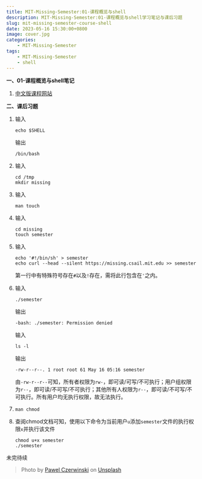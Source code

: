 ```yaml
---
title: MIT-Missing-Semester:01-课程概览与shell
description: MIT-Missing-Semester:01-课程概览与shell学习笔记与课后习题
slug: mit-missing-semester-course-shell
date: 2023-05-16 15:30:00+0800
image: cover.jpg
categories:
    - MIT-Missing-Semester
tags:
    - MIT-Missing-Semester
    - shell
---
```

**一、01-课程概览与shell笔记**

1. [中文版课程网站](https://missing-semester-cn.github.io/2020/course-shell/)

**二、课后习题**

1. 输入
    ````shell
    echo $SHELL
    ````
    输出
    ````
    /bin/bash
    ````

2. 
    输入
    ````shell
    cd /tmp
    mkdir missing
    ````

3. 输入
    ````shell
    man touch
    ````

4. 输入
    ````shell
    cd missing
    touch semester
    ````

5. 输入
    ````shell
    echo '#!/bin/sh' > semester
    echo curl --head --silent https://missing.csail.mit.edu >> semester
    ````
    第一行中有特殊符号存在`#`以及`!`存在，需将此行包含在`'`之内。

6. 输入
    ````
    ./semester
    ````
    输出
    ````
    -bash: ./semester: Permission denied
    ````

    输入
    ````
    ls -l
    ````
    输出
    ````
    -rw-r--r--. 1 root root 61 May 16 05:16 semester
    ````

    由`-rw-r--r--`可知，所有者权限为`rw-`，即可读/可写/不可执行；用户组权限为`r--`，即可读/不可写/不可执行；其他所有人权限为`r--`，即可读/不可写/不可执行。所有用户均无执行权限，故无法执行。

7. 
    ````shell
    man chmod
    ````

8. 
    查阅chmod文档可知，使用以下命令为当前用户`u`添加`semester`文件的执行权限`x`并执行该文件
    ````shell
    chmod u+x semester
    ./semester
    ````

未完待续



> Photo by [Pawel Czerwinski](https://unsplash.com/@pawel_czerwinski) on [Unsplash](https://unsplash.com/)
